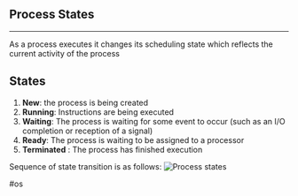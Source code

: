 ## Process States
---
As a process executes it changes its scheduling state which reflects the current activity of the process

## States
1. **New**: the process is being created
2. **Running**: Instructions are being executed
3. **Waiting**: The process is waiting for some event to occur (such as an I/O completion or reception of a signal)
4. **Ready**: The process is waiting to be assigned to a processor
5. **Terminated** : The process has finished execution

Sequence of state transition is as follows:
![Process states](images/process_states.png)

#os